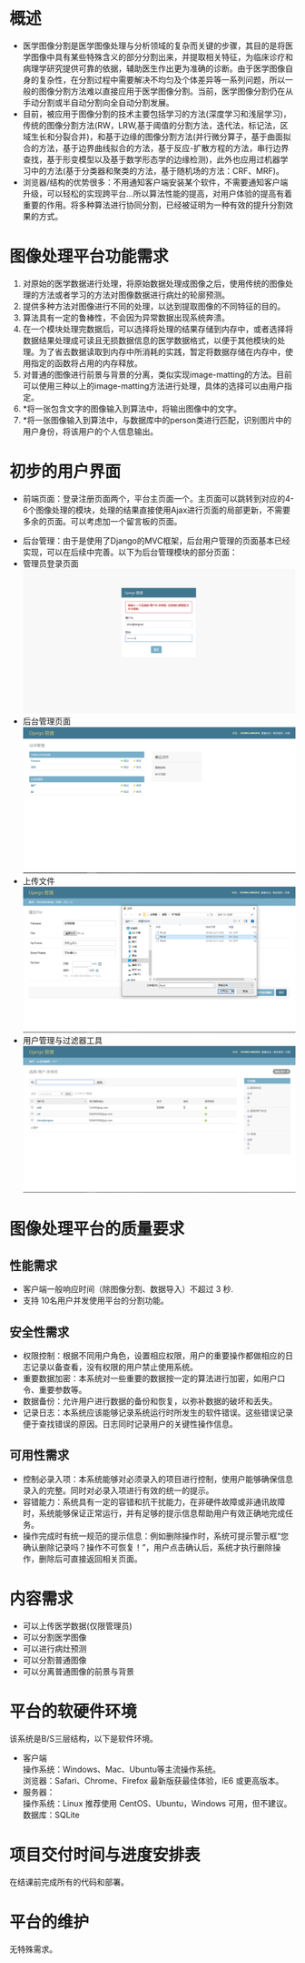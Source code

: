 # 概述    
* 医学图像分割是医学图像处理与分析领域的复杂而关键的步骤，其目的是将医学图像中具有某些特殊含义的部分分割出来，并提取相关特征，为临床诊疗和病理学研究提供可靠的依据，辅助医生作出更为准确的诊断。由于医学图像自身的复杂性，在分割过程中需要解决不均匀及个体差异等一系列问题，所以一般的图像分割方法难以直接应用于医学图像分割。当前，医学图像分割仍在从手动分割或半自动分割向全自动分割发展。<br>
* 目前，被应用于图像分割的技术主要包括学习的方法(深度学习和浅层学习)，传统的图像分割方法(RW，LRW,基于阈值的分割方法，迭代法，标记法，区域生长和分裂合并)，和基于边缘的图像分割方法(并行微分算子，基于曲面拟合的方法，基于边界曲线拟合的方法，基于反应-扩散方程的方法，串行边界查找，基于形变模型以及基于数学形态学的边缘检测)，此外也应用过机器学习中的方法(基于分类器和聚类的方法，基于随机场的方法：CRF、MRF)。<br>
* 浏览器/结构的优势很多：不用通知客户端安装某个软件，不需要通知客户端升级，可以轻松的实现跨平台...所以算法性能的提高，对用户体验的提高有着重要的作用。将多种算法进行协同分割，已经被证明为一种有效的提升分割效果的方式。

# 图像处理平台功能需求
1. 对原始的医学数据进行处理，将原始数据处理成图像之后，使用传统的图像处理的方法或者学习的方法对图像数据进行病灶的轮廓预测。
2. 提供多种方法对图像进行不同的处理，以达到提取图像的不同特征的目的。
3. 算法具有一定的鲁棒性，不会因为异常数据出现系统奔溃。
4. 在一个模块处理完数据后，可以选择将处理的结果存储到内存中，或者选择将数据结果处理成可读且无损数据信息的医学数据格式，以便于其他模块的处理。为了省去数据读取到内存中所消耗的实践，暂定将数据存储在内存中，使用指定的函数将占用的内存释放。
5. 对普通的图像进行前景与背景的分离，类似实现image-matting的方法。目前可以使用三种以上的image-matting方法进行处理，具体的选择可以由用户指定。
6. *将一张包含文字的图像输入到算法中，将输出图像中的文字。
7. *将一张图像输入到算法中，与数据库中的person类进行匹配，识别图片中的用户身份，将该用户的个人信息输出。

# 初步的用户界面
+ 前端页面：登录注册页面两个，平台主页面一个。主页面可以跳转到对应的4-6个图像处理的模块，处理的结果直接使用Ajax进行页面的局部更新，不需要多余的页面。可以考虑加一个留言板的页面。

- 后台管理：由于是使用了Django的MVC框架，后台用户管理的页面基本已经实现，可以在后续中完善。以下为后台管理模块的部分页面：
- 管理员登录页面 
![管理员登录页面](https://github.com/ZhongliangXue/ImageProcessingPlatform/blob/master/images/%E7%AE%A1%E7%90%86%E5%91%98%E7%99%BB%E5%BD%95.PNG)
- 后台管理页面
![后台管理页面](https://github.com/ZhongliangXue/ImageProcessingPlatform/blob/master/images/%E5%90%8E%E5%8F%B0%E7%AE%A1%E7%90%86%E9%A1%B5%E9%9D%A2.PNG)
- 上传文件![上传文件](https://github.com/ZhongliangXue/ImageProcessingPlatform/blob/master/images/%E4%B8%8A%E4%BC%A0%E6%96%87%E4%BB%B6.PNG)
- 用户管理与过滤器工具![用户管理与过滤器](https://github.com/ZhongliangXue/ImageProcessingPlatform/blob/master/images/%E7%94%A8%E6%88%B7%E7%AE%A1%E7%90%86%E4%B8%8E%E8%BF%87%E6%BB%A4%E5%99%A8.PNG)

# 图像处理平台的质量要求
## 性能需求
+ 客户端一般响应时间（除图像分割、数据导入）不超过 3 秒.
+ 支持 10名用户并发使用平台的分割功能。
## 安全性需求
+ 权限控制：根据不同用户角色，设置相应权限，用户的重要操作都做相应的日志记录以备查看，没有权限的用户禁止使用系统。
+ 重要数据加密：本系统对一些重要的数据按一定的算法进行加密，如用户口令、重要参数等。
+ 数据备份：允许用户进行数据的备份和恢复，以弥补数据的破坏和丢失。
+ 记录日志：本系统应该能够记录系统运行时所发生的软件错误。这些错误记录便于查找错误的原因。日志同时记录用户的关键性操作信息。
## 可用性需求
+ 控制必录入项：本系统能够对必须录入的项目进行控制，使用户能够确保信息录入的完整。同时对必录入项进行有效的统一的提示。
+ 容错能力：系统具有一定的容错和抗干扰能力，在非硬件故障或非通讯故障时，系统能够保证正常运行，并有足够的提示信息帮助用户有效正确地完成任务。
+ 操作完成时有统一规范的提示信息：例如删除操作时，系统可提示警示框“您确认删除记录吗？操作不可恢复！”，用户点击确认后，系统才执行删除操作，删除后可直接返回相关页面。

# 内容需求
+ 可以上传医学数据(仅限管理员)
+ 可以分割医学图像
+ 可以进行病灶预测
+ 可以分割普通图像
+ 可以分离普通图像的前景与背景

# 平台的软硬件环境
该系统是B/S三层结构，以下是软件环境。
- 客户端<br>
操作系统：Windows、Mac、Ubuntu等主流操作系统。<br>
浏览器：Safari、Chrome、Firefox 最新版获最佳体验，IE6 或更高版本。
- 服务器：<br>
操作系统：Linux 推荐使用 CentOS、Ubuntu，Windows 可用，但不建议。 <br>
数据库：SQLite

# 项目交付时间与进度安排表
在结课前完成所有的代码和部署。

# 平台的维护
无特殊需求。


